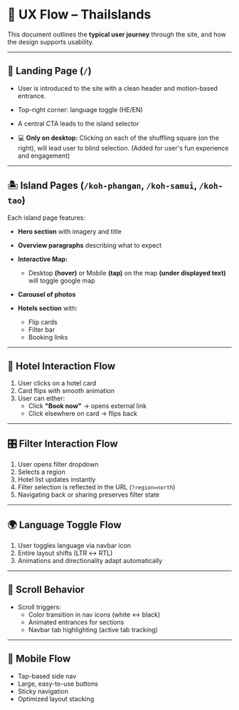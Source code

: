 # 🧭 UX Flow – ThaiIslands

This document outlines the **typical user journey** through the site, and how the design supports usability.

---

## 🚪 Landing Page (`/`)

- User is introduced to the site with a clean header and motion-based entrance.
- Top-right corner: language toggle (HE/EN)
- A central CTA leads to the island selector

- 💻 **Only on desktop:** 
  Clicking on each of the shuffling square (on the right), will lead user to blind selection.
  (Added for user's fun experience and engagement)

---

## 🏝️ Island Pages (`/koh-phangan`, `/koh-samui`, `/koh-tao`)

Each island page features:

- **Hero section** with imagery and title
- **Overview paragraphs** describing what to expect

- **Interactive Map:** 
  - Desktop **(hover)** or Mobile **(tap)** 
    on the map **(under displayed text)** will toggle google map 

- **Carousel of photos**
- **Hotels section** with:
  - Flip cards
  - Filter bar
  - Booking links

---

## 🏨 Hotel Interaction Flow

1. User clicks on a hotel card
2. Card flips with smooth animation
3. User can either:
   - Click **"Book now"** → opens external link
   - Click elsewhere on card → flips back

---

## 🎛️ Filter Interaction Flow

1. User opens filter dropdown
2. Selects a region
3. Hotel list updates instantly
4. Filter selection is reflected in the URL (`?region=north`)
5. Navigating back or sharing preserves filter state

---

## 🌍 Language Toggle Flow

1. User toggles language via navbar icon
2. Entire layout shifts (LTR ↔ RTL)
3. Animations and directionality adapt automatically

---

## 🔁 Scroll Behavior

- Scroll triggers:
  - Color transition in nav icons (white ↔ black)
  - Animated entrances for sections
  - Navbar tab highlighting (active tab tracking)

---

## 📱 Mobile Flow

- Tap-based side nav
- Large, easy-to-use buttons
- Sticky navigation
- Optimized layout stacking
